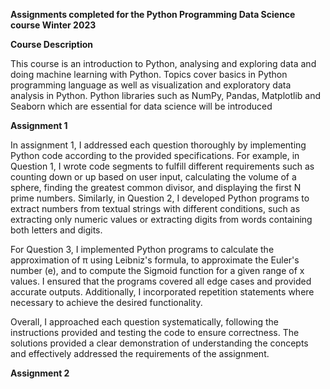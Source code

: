 **Assignments completed for the Python Programming Data Science course Winter 2023** 

**Course Description**

This course is an introduction to Python, analysing and exploring data and doing machine learning with Python. 
Topics cover basics in Python programming language as well as visualization and exploratory data analysis in Python. 
Python libraries such as NumPy, Pandas, Matplotlib and Seaborn which are essential for data science will be introduced

**Assignment 1**

In assignment 1, I addressed each question thoroughly by implementing Python code according to the provided specifications. 
For example, in Question 1, I wrote code segments to fulfill different requirements such as counting down or up based on user input, 
calculating the volume of a sphere, finding the greatest common divisor, and displaying the first N prime numbers. Similarly, in Question 2, 
I developed Python programs to extract numbers from textual strings with different conditions, such as extracting only numeric values or 
extracting digits from words containing both letters and digits.

For Question 3, I implemented Python programs to calculate the approximation of π using Leibniz's formula, to approximate the Euler's number (e), 
and to compute the Sigmoid function for a given range of x values. I ensured that the programs covered all edge cases and provided accurate outputs. 
Additionally, I incorporated repetition statements where necessary to achieve the desired functionality.

Overall, I approached each question systematically, following the instructions provided and testing the code to ensure correctness. 
The solutions provided a clear demonstration of understanding the concepts and effectively addressed the requirements of the assignment.

 **Assignment 2**

 
